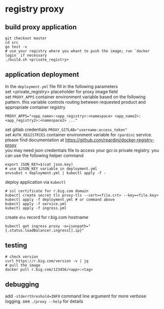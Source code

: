 # registry proxy

## build proxy application
```
git checkout master
cd src
go test -v
# use your registry where you whant to push the image; run `docker login` if necessary
./build.sh <private_registry>
```

## application deployment
In the `deployment.yml` file fill in the following parameters  
set <private_registry> placeholder for proxy image field  
set `PROXY_APPS` container environment variable based on the following pattern. this variable controls 
routing between requested product and appropriate container registry
```
PROXY_APPS="<app_name>:<app_registry>:<namespace> <app_name2>:<app_registry2>:<namespace2> ..."
```
set gitlab credentials `PROXY_GITLAB="username:access_token"`  
set `AUTH_REGISTRIES` container environment variable for `rpardini` service. 
please find documentation at https://github.com/rpardini/docker-registry-proxy  
you may need json credentials file to access your gcr.io private registry. you can use the following helper command
```
export JSON_KEY=$(cat json.key)
# use $JSON_KEY variable in deployment.yml
envsubst < deployment.yml | kubectl apply -f -
```
deploy application via `kubectl`
```
# ssl certificate for r.big.com domain
kubectl create secret tls proxy-tls --cert=<file.crt> --key=<file.key>
kubectl apply -f deployment.yml # or command above
kubectl apply -f service.yml
kubectl apply -f ingress.yml
```
create `dns` record for r.big.com hostname
```
kubectl get ingress proxy -o=jsonpath="{.status.loadBalancer.ingress[].ip}"
```

## testing
```
# check version
curl https://r.big.com/version -v | jq
# pull the image
docker pull r.big.com/123456/<app>:<tag>
```

## debugging
add `-stderrthreshold=INFO` command line argument for more verbose logging. see `./proxy --help` for details
